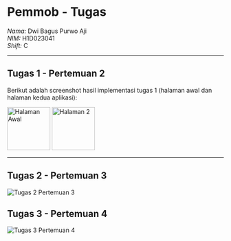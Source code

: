 # Pemmob - Tugas
*Nama:* Dwi Bagus Purwo Aji  
*NIM:* H1D023041  
*Shift:* C  

---

## Tugas 1 - Pertemuan 2
Berikut adalah screenshot hasil implementasi tugas 1 (halaman awal dan halaman kedua aplikasi):  

<img width="100" height="auto" alt="Halaman Awal" src="https://github.com/user-attachments/assets/5aaa9581-fe16-4ec6-9c09-77551f102af3" />  
<img width="100" height="auto" alt="Halaman 2" src="https://github.com/user-attachments/assets/4ff1d865-da3e-4945-b071-36368fb18109" />  

---

## Tugas 2 - Pertemuan 3
![Tugas 2 Pertemuan 3](<img src="https://raw.githubusercontent.com/Zerive05/IFUnsoedMobile_H1D023041/main/assets/demo_Tugas_2_pertemuan_3.gif" width="100">)

## Tugas 3 - Pertemuan 4
![Tugas 3 Pertemuan 4](https://raw.githubusercontent.com/Zerive05/IFUnsoedMobile_H1D023041/main/assets/demo_Tugas_3_pertemuan_4.gif)
